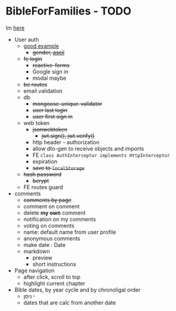 # BibleForFamilies - TODO
Im [here](https://www.udemy.com/course/angular-2-and-nodejs-the-practical-guide/learn/lecture/10540116)
* User auth
    * [good example](https://codesandbox.io/s/jhwwc?file=/src/user/models/user.model.ts:760-766)
        * ~~gender, [ascii](https://www.alt-codes.net/gender-symbol.php)~~
    * ~~fe login~~
        * ~~reactive-forms~~
        * Google sign in
        * modal maybe
    * ~~be routes~~
    * email validation
    * db
        * ~~mongoose-unique-validator~~
        * ~~user last login~~
        * ~~user first sign in~~    
    * web token
        * ~~jsonwebtoken~~
            * ~~jwt.sign(), jwt.verify()~~
        * http header - authorization
        * allow dto-gen to receive objects and imports
        * FE `class AuthInterceptor implements HttpInterceptor`
        * expiration
        * ~~save to `localStorage`~~
    * ~~hash password~~
        * ~~bcrypt~~
    * FE routes guard
* comments
    * ~~comments by page~~
    * comment on comment
    * delete **my own** comment
    * notification on my comments
    * voting on comments
    * name: default name from user profile
    * anonymous comments
    * make date : Date
    * markdown 
        * preview
        * short instructions
* Page navigation
  * after click, scroll to top
  * highlight current chapter
* Bible dates, by year cycle and by chronoligal order
  * י ניסן
  * dates that are calc from another date


